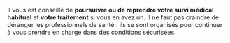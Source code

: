 Il vous est conseillé de **poursuivre ou de reprendre votre suivi médical habituel** et **votre traitement** si vous en avez un. Il ne faut pas craindre de déranger les professionnels de santé : ils se sont organisés pour continuer à vous prendre en charge dans des conditions sécurisées.
